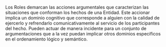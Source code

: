 Los Roles demarcan las acciones argumentales que caracterizan las situaciones que conforman los hechos de una Entidad. Este accionar implica un dominio cognitivo que corresponde a alguien con la calidad de ejercerlo y refrendarlo comunicativamente al servicio de los participantes del hecho. Pueden actuar de manera incidente para un conjunto de argumentaciones que a la vez puedan implicar otros dominios específicos en el ordenamiento lógico y semántico. 
